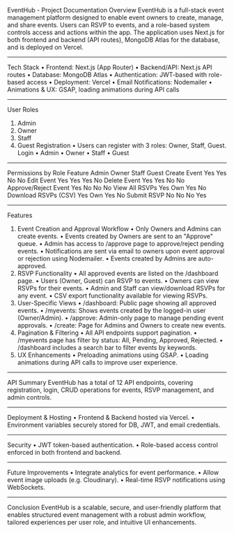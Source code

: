 EventHub - Project Documentation
Overview
EventHub is a full-stack event management platform designed to enable event owners to create, manage, and share events. Users can RSVP to events, and a role-based system controls access and actions within the app. The application uses Next.js for both frontend and backend (API routes), MongoDB Atlas for the database, and is deployed on Vercel.
________________________________________
Tech Stack
•	Frontend: Next.js (App Router)
•	Backend/API: Next.js API routes
•	Database: MongoDB Atlas
•	Authentication: JWT-based with role-based access
•	Deployment: Vercel
•	Email Notifications: Nodemailer
•	Animations & UX: GSAP, loading animations during API calls
________________________________________
User Roles
1.	Admin
2.	Owner
3.	Staff
4.	Guest
Registration
•	Users can register with 3 roles: Owner, Staff, Guest.
Login
•	Admin
•	Owner
•	Staff
•	Guest
________________________________________



Permissions by Role
Feature	Admin	Owner	Staff	Guest
Create Event	Yes	Yes	No	No
Edit Event	Yes	Yes	Yes	No
Delete Event	Yes	Yes	No	No
Approve/Reject Event	Yes	No	No	No
View All RSVPs	Yes	Own	Yes	No
Download RSVPs (CSV)	Yes	Own	Yes	No
Submit RSVP 	No	No	No	Yes
________________________________________
Features
1. Event Creation and Approval Workflow
•	Only Owners and Admins can create events.
•	Events created by Owners are sent to an "Approve" queue.
•	Admin has access to /approve page to approve/reject pending events.
•	Notifications are sent via email to owners upon event approval or rejection using Nodemailer.
•	Events created by Admins are auto-approved.
2. RSVP Functionality
•	All approved events are listed on the /dashboard page.
•	Users (Owner, Guest) can RSVP to events.
•	Owners can view RSVPs for their events.
•	Admin and Staff can view/download RSVPs for any event.
•	CSV export functionality available for viewing RSVPs.
3. User-Specific Views
•	/dashboard: Public page showing all approved events.
•	/myevents: Shows events created by the logged-in user (Owner/Admin).
•	/approve: Admin-only page to manage pending event approvals.
•	/create: Page for Admins and Owners to create new events.
4. Pagination & Filtering
•	All API endpoints support pagination.
•	/myevents page has filter by status: All, Pending, Approved, Rejected.
•	/dashboard includes a search bar to filter events by keywords.
5. UX Enhancements
•	Preloading animations using GSAP.
•	Loading animations during API calls to improve user experience.
________________________________________
API Summary
EventHub has a total of 12 API endpoints, covering registration, login, CRUD operations for events, RSVP management, and admin controls.
________________________________________
Deployment & Hosting
•	Frontend & Backend hosted via Vercel.
•	Environment variables securely stored for DB, JWT, and email credentials.
________________________________________
Security
•	JWT token-based authentication.
•	Role-based access control enforced in both frontend and backend.
________________________________________
Future Improvements
•	Integrate analytics for event performance.
•	Allow event image uploads (e.g. Cloudinary).
•	Real-time RSVP notifications using WebSockets.
________________________________________
Conclusion
EventHub is a scalable, secure, and user-friendly platform that enables structured event management with a robust admin workflow, tailored experiences per user role, and intuitive UI enhancements.
